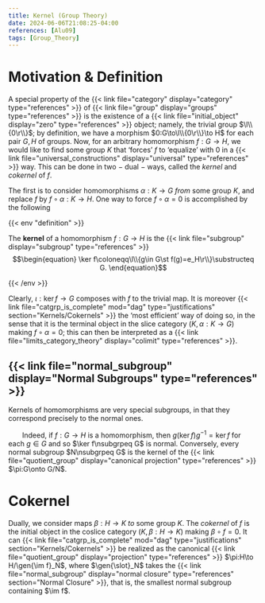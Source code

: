 ```yaml
---
title: Kernel (Group Theory)
date: 2024-06-06T21:08:25-04:00
references: [Alu09]
tags: [Group_Theory]
---
```


# Motivation & Definition

A special property of the {{< link file="category" display="category" type="references" >}} of {{< link file="group" display="groups" type="references" >}} is the existence of a {{< link file="initial_object" display="zero" type="references" >}} object; namely, the trivial group $\l\\{0\r\\}$; by definition, we have a morphism $0:G\to\l\\{0\r\\}\to H$ for each pair $G,H$ of groups. Now, for an arbitrary homomorphism $f:G\to H$, we would like to find some group $K$ that ‘forces’ $f$ to ‘equalize’ with $0$ in a {{< link file="universal_constructions" display="universal" type="references" >}} way. This can be done in two $-$ dual $-$ ways, called the *kernel* and *cokernel* of $f$.

<div class="space"></div>

The first is to consider homomorphisms $\alpha:K\to G$ *from* some group $K$, and replace $f$ by $f\circ\alpha:K\to H$. One way to force $f\circ\alpha=0$ is accomplished by the following

{{< env "definition" >}}

The **kernel** of a homomorphism $f:G\to H$ is the {{< link file="subgroup" display="subgroup" type="references" >}}
$$\begin{equation}
    \ker f\coloneqq\l\\{g\in G\st f(g)=e_H\r\\}\substructeq G.
\end{equation}$$

{{< /env >}}

Clearly, $\iota:\ker f\to G$ composes with $f$ to the trivial map. It is moreover {{< link file="catgrp_is_complete" mod="dag" type="justifications" section="Kernels/Cokernels" >}} the ‘most efficient’ way of doing so, in the sense that it is the terminal object in the slice category $(K,\alpha:K\to G)$ making $f\circ\alpha=0$; this can then be interpreted as a  {{< link file="limits_category_theory" display="colimit" type="references" >}}.

<div class="space"></div>

## {{< link file="normal_subgroup" display="Normal Subgroups" type="references" >}}

Kernels of homomorphisms are very special subgroups, in that they correspond precisely to the normal ones.
<br>

&emsp;&emsp;Indeed, if $f:G\to H$ is a homomorphism, then $g(\ker f)g^{-1}=\ker f$ for each $g\in G$ and so $\ker f\nsubgrpeq G$ is normal. Conversely, every normal subgroup $N\nsubgrpeq G$ is the kernel of the {{< link file="quotient_group" display="canonical projection" type="references" >}} $\pi:G\onto G/N$.

# Cokernel

Dually, we consider maps $\beta:H\to K$ *to* some group $K$. The *cokernel* of $f$ is the initial object in the coslice category $(K,\beta:H\to K)$ making $\beta\circ f=0$. It can {{< link file="catgrp_is_complete" mod="dag" type="justifications" section="Kernels/Cokernels" >}} be realized as the canonical {{< link file="quotient_group" display="projection" type="references" >}} $\pi:H\to H/\gen{\im f}_N$, where $\gen{\slot}_N$ takes the {{< link file="normal_subgroup" display="normal closure" type="references" section="Normal Closure" >}}, that is, the smallest normal subgroup containing $\im f$.
